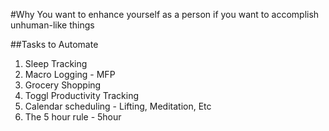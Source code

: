 #Why
You want to enhance yourself as a person if you want to accomplish unhuman-like things

##Tasks to Automate
1. Sleep Tracking
2. Macro Logging - MFP
3. Grocery Shopping
4. Toggl Productivity Tracking
5. Calendar scheduling - Lifting, Meditation, Etc
6. The 5 hour rule - 5hour


